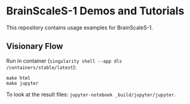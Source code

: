 # BrainScaleS-1 Demos and Tutorials

This repository contains usage examples for BrainScaleS-1.

## Visionary Flow

Run in container (`singularity shell --app dls /containers/stable/latest`):

```shell
make html
make jupyter
```

To look at the result files: `jupyter-notebook _build/jupyter/jupyter`.
